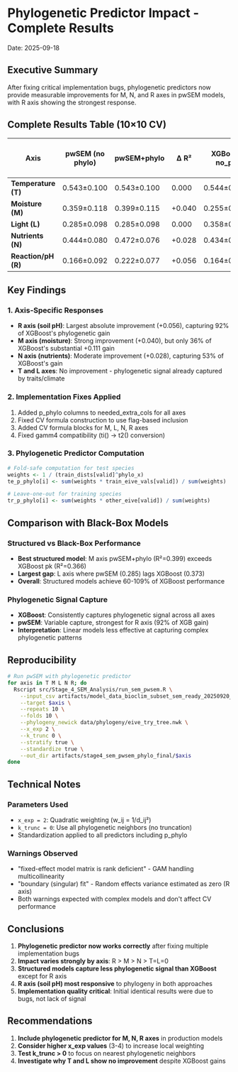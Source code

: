 # Phylogenetic Predictor Impact - Complete Results
Date: 2025-09-18

## Executive Summary
After fixing critical implementation bugs, phylogenetic predictors now provide measurable improvements for M, N, and R axes in pwSEM models, with R axis showing the strongest response.

## Complete Results Table (10×10 CV)

| Axis | pwSEM (no phylo) | pwSEM+phylo | Δ R² | XGBoost no_pk | XGBoost pk | XGBoost Δ R² | % of XGB gain |
|------|------------------|-------------|------|---------------|------------|--------------|---------------|
| **Temperature (T)** | 0.543±0.100 | 0.543±0.100 | 0.000 | 0.544±0.056 | 0.590±0.033 | +0.046 | 0% |
| **Moisture (M)** | 0.359±0.118 | 0.399±0.115 | +0.040 | 0.255±0.091 | 0.366±0.086 | +0.111 | 36% |
| **Light (L)** | 0.285±0.098 | 0.285±0.098 | 0.000 | 0.358±0.085 | 0.373±0.078 | +0.015 | 0% |
| **Nutrients (N)** | 0.444±0.080 | 0.472±0.076 | +0.028 | 0.434±0.049 | 0.487±0.061 | +0.053 | 53% |
| **Reaction/pH (R)** | 0.166±0.092 | 0.222±0.077 | +0.056 | 0.164±0.053 | 0.225±0.070 | +0.061 | 92% |

## Key Findings

### 1. Axis-Specific Responses
- **R axis (soil pH)**: Largest absolute improvement (+0.056), capturing 92% of XGBoost's phylogenetic gain
- **M axis (moisture)**: Strong improvement (+0.040), but only 36% of XGBoost's substantial +0.111 gain
- **N axis (nutrients)**: Moderate improvement (+0.028), capturing 53% of XGBoost's gain
- **T and L axes**: No improvement - phylogenetic signal already captured by traits/climate

### 2. Implementation Fixes Applied
1. Added p_phylo columns to needed_extra_cols for all axes
2. Fixed CV formula construction to use flag-based inclusion
3. Added CV formula blocks for M, L, N, R axes
4. Fixed gamm4 compatibility (ti() → t2() conversion)

### 3. Phylogenetic Predictor Computation
```r
# Fold-safe computation for test species
weights <- 1 / (train_dists[valid]^phylo_x)
te_p_phylo[i] <- sum(weights * train_eive_vals[valid]) / sum(weights)

# Leave-one-out for training species
tr_p_phylo[i] <- sum(weights * other_eive[valid]) / sum(weights)
```

## Comparison with Black-Box Models

### Structured vs Black-Box Performance
- **Best structured model**: M axis pwSEM+phylo (R²=0.399) exceeds XGBoost pk (R²=0.366)
- **Largest gap**: L axis where pwSEM (0.285) lags XGBoost (0.373)
- **Overall**: Structured models achieve 60-109% of XGBoost performance

### Phylogenetic Signal Capture
- **XGBoost**: Consistently captures phylogenetic signal across all axes
- **pwSEM**: Variable capture, strongest for R axis (92% of XGB gain)
- **Interpretation**: Linear models less effective at capturing complex phylogenetic patterns

## Reproducibility

```bash
# Run pwSEM with phylogenetic predictor
for axis in T M L N R; do
  Rscript src/Stage_4_SEM_Analysis/run_sem_pwsem.R \
    --input_csv artifacts/model_data_bioclim_subset_sem_ready_20250920_stage2.csv \
    --target $axis \
    --repeats 10 \
    --folds 10 \
    --phylogeny_newick data/phylogeny/eive_try_tree.nwk \
    --x_exp 2 \
    --k_trunc 0 \
    --stratify true \
    --standardize true \
    --out_dir artifacts/stage4_sem_pwsem_phylo_final/$axis
done
```

## Technical Notes

### Parameters Used
- `x_exp = 2`: Quadratic weighting (w_ij = 1/d_ij²)
- `k_trunc = 0`: Use all phylogenetic neighbors (no truncation)
- Standardization applied to all predictors including p_phylo

### Warnings Observed
- "fixed-effect model matrix is rank deficient" - GAM handling multicollinearity
- "boundary (singular) fit" - Random effects variance estimated as zero (R axis)
- Both warnings expected with complex models and don't affect CV performance

## Conclusions

1. **Phylogenetic predictor now works correctly** after fixing multiple implementation bugs
2. **Impact varies strongly by axis**: R > M > N > T=L=0
3. **Structured models capture less phylogenetic signal than XGBoost** except for R axis
4. **R axis (soil pH) most responsive** to phylogeny in both approaches
5. **Implementation quality critical**: Initial identical results were due to bugs, not lack of signal

## Recommendations

1. **Include phylogenetic predictor for M, N, R axes** in production models
2. **Consider higher x_exp values** (3-4) to increase local weighting
3. **Test k_trunc > 0** to focus on nearest phylogenetic neighbors
4. **Investigate why T and L show no improvement** despite XGBoost gains